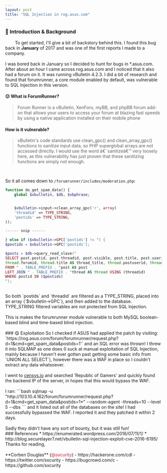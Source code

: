 ```yaml
---
layout: post
title: "SQL Injection in rog.asus.com"
---
```

### 🔎 Introduction & Background
&nbsp;&nbsp;&nbsp;&nbsp;&nbsp;&nbsp;&nbsp;&nbsp;To get started, I'll give a bit of backstory behind this. I found this bug back in **January** of 2017 and was one of the first reports I made to a company.<br><br>
I was bored back in January so I decided to hunt for bugs in *.asus.com. After about an hour I came across rog.asus.com and I noticed that it also had a forum on it. It was running vBulletin 4.2.3. I did a bit of research and found that forumrunner, a core module enabled by default, was vulnerable to SQL Injection in this version.
#### 😕 What is ForumRunner? 
> Forum Runner is a vBulletin, XenForo, myBB, and phpBB forum add-on that allows your users to access your forum at blazing fast speeds by using a native application installed on their mobile phone

#### How is it vulnerable?
> vBulletin's code standards use clean_gpc() and clean_array_gpc() functions to sanitize input data, so PHP superglobal arrays are not accessed directly. I would use the word â€˜sanitizeâ€™ very loosely here, as this vulnerability has just proven that these sanitizing functions are simply not enough.
<br>

So it all comes down to `/forumrunner/includes/moderation.php`:
```php
function do_get_spam_data() {
    global $vbulletin, $db, $vbphrase;


    $vbulletin->input->clean_array_gpc('r', array(
    'threadid' => TYPE_STRING,
    'postids' => TYPE_STRING,
));

------ snip ------

} else if ($vbulletin->GPC['postids'] != ") {
$postids = $vbulletin->GPC['postids'];

$posts = $db->query_read_slave("
SELECT post.postid, post.threadid, post.visible, post.title, post.userid,
thread.forumid, thread.title AS thread_title, thread.postuserid, thread.visible AS thread_visible, thread.firstpostid
FROM " . TABLE_PREFIX . "post AS post
LEFT JOIN " . TABLE_PREFIX . "thread AS thread USING (threadid)
WHERE postid IN ($postids)
");
``` 
<br>
So both `postids` and `threadid` are filtered as a TYPE_STRING, placed into an array (`$vbulletin->GPC`), and then added to the database. TYPE_STRING filtered variables are not protected from SQL Injection.
<br><br>
This is makes the forumrunner module vulnerable to both MySQL boolean-based blind and time-based blind injection.
<br><br>
### 😋 Exploitation
So I checked if ASUS had applied the patch by visiting:<br>
`https://rog.asus.com/forum/forumrunner/request.php?d=1&cmd=get_spam_data&postids=1'` and an SQL error was thrown! I threw it into SQLMAP as one does (I suck at manual exploitation of SQL Injection, mainly because I haven't ever gotten past getting some basic info from `UNION ALL SELECT`), however there was a WAF in place so I couldn't extract any data whatsoever.<br><br>
I went to <a href="censys.io">censys.io</a> and searched 'Republic of Gamers' and quickly found the backend IP of the server, in hopes that this would bypass the WAF.
<br><br>
I ran: 
```bash
sqlmap -u "http://103.10.4.162/forum/forumrunner/request.php?d=1&cmd=get_spam_data&postids=1*" --random-agent -threads=10 --level 5 --dbs
```
and it listed out all of the databases on the site! I had successfully bypassed the WAF. I reported it and they patched it within 2 days. <br><br>Sadly they didn't have any sort of bounty, but it was still fun! 
<br>
### References
* https://enumerated.wordpress.com/2016/07/11/1/
* http://blog.securelayer7.net/vbulletin-sql-injection-exploit-cve-2016-6195/

<br>
Thanks for reading,<br><br>
**Corben Douglas** (<font color="#E22A3C">@sxcurity</font>)
- https://hackerone.com/cdl
- https://twitter.com/sxcurity
- https://bugcrowd.com/c
- https://github.com/sxcurity
<br>
